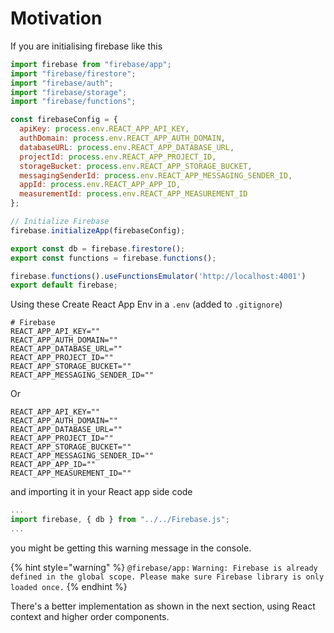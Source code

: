 # Motivation

If you are initialising firebase like this 

```javascript
import firebase from "firebase/app";
import "firebase/firestore";
import "firebase/auth";
import "firebase/storage";
import "firebase/functions";

const firebaseConfig = {
  apiKey: process.env.REACT_APP_API_KEY,
  authDomain: process.env.REACT_APP_AUTH_DOMAIN,
  databaseURL: process.env.REACT_APP_DATABASE_URL,
  projectId: process.env.REACT_APP_PROJECT_ID,
  storageBucket: process.env.REACT_APP_STORAGE_BUCKET,
  messagingSenderId: process.env.REACT_APP_MESSAGING_SENDER_ID,
  appId: process.env.REACT_APP_APP_ID,
  measurementId: process.env.REACT_APP_MEASUREMENT_ID
};

// Initialize Firebase
firebase.initializeApp(firebaseConfig);

export const db = firebase.firestore();
export const functions = firebase.functions();

firebase.functions().useFunctionsEmulator('http://localhost:4001') 
export default firebase;

```

Using these Create React App Env in a `.env` \(added to `.gitignore`\)

```text
# Firebase
REACT_APP_API_KEY=""
REACT_APP_AUTH_DOMAIN=""
REACT_APP_DATABASE_URL=""
REACT_APP_PROJECT_ID=""
REACT_APP_STORAGE_BUCKET=""
REACT_APP_MESSAGING_SENDER_ID=""
```

Or

```text
REACT_APP_API_KEY=""
REACT_APP_AUTH_DOMAIN=""
REACT_APP_DATABASE_URL=""
REACT_APP_PROJECT_ID=""
REACT_APP_STORAGE_BUCKET=""
REACT_APP_MESSAGING_SENDER_ID=""
REACT_APP_APP_ID=""
REACT_APP_MEASUREMENT_ID=""
```

  
and importing it in your React app side code  


```javascript
...
import firebase, { db } from "../../Firebase.js";
...
```

  
you might be getting this warning message in the console.

{% hint style="warning" %}
`@firebase/app:` `Warning: Firebase is already defined in the global scope. Please make sure Firebase library is only loaded once.`
{% endhint %}

There's a better implementation as shown in the next section, using React context and higher order components.

